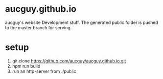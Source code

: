 # aucguy.github.io
aucguy's website
Development stuff. The generated public folder is pushed to the master branch for serving.

# setup
1) git clone https://github.com/aucguy/aucguy.github.io.git
2) npm run build
3) run an http-server from ./public